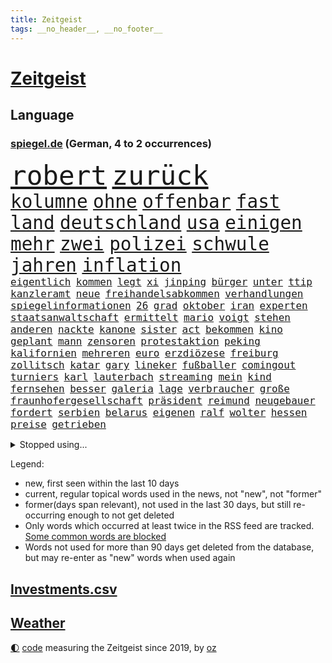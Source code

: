```yaml
---
title: Zeitgeist
tags: __no_header__, __no_footer__
---
```


# [Zeitgeist](https://oliz.io/zeitgeist/)

## Language

<h3><a href="https://www.spiegel.de" target="_blank">spiegel.de</a> (German, 4 to 2 occurrences)</h3>
<p style="font-family:monospace">
<span style="font-size:32pt"><a href="news_links.html#robert" class="current">robert</a></span>
<span style="font-size:32pt"><a href="news_links.html#zurück" class="current">zurück</a></span>
<br>
<span style="font-size:22pt"><a href="news_links.html#kolumne" class="current">kolumne</a></span>
<span style="font-size:22pt"><a href="news_links.html#ohne" class="current">ohne</a></span>
<span style="font-size:22pt"><a href="news_links.html#offenbar" class="current">offenbar</a></span>
<span style="font-size:22pt"><a href="news_links.html#fast" class="current">fast</a></span>
<span style="font-size:22pt"><a href="news_links.html#land" class="current">land</a></span>
<span style="font-size:22pt"><a href="news_links.html#deutschland" class="current">deutschland</a></span>
<span style="font-size:22pt"><a href="news_links.html#usa" class="current">usa</a></span>
<span style="font-size:22pt"><a href="news_links.html#einigen" class="current">einigen</a></span>
<span style="font-size:22pt"><a href="news_links.html#mehr" class="current">mehr</a></span>
<span style="font-size:22pt"><a href="news_links.html#zwei" class="current">zwei</a></span>
<span style="font-size:22pt"><a href="news_links.html#polizei" class="current">polizei</a></span>
<span style="font-size:22pt"><a href="news_links.html#schwule" class="current">schwule</a></span>
<span style="font-size:22pt"><a href="news_links.html#jahren" class="current">jahren</a></span>
<span style="font-size:22pt"><a href="news_links.html#inflation" class="current">inflation</a></span>
<br>
<span style="font-size:12pt"><a href="news_links.html#eigentlich" class="current">eigentlich</a></span>
<span style="font-size:12pt"><a href="news_links.html#kommen" class="current">kommen</a></span>
<span style="font-size:12pt"><a href="news_links.html#legt" class="current">legt</a></span>
<span style="font-size:12pt"><a href="news_links.html#xi" class="current">xi</a></span>
<span style="font-size:12pt"><a href="news_links.html#jinping" class="current">jinping</a></span>
<span style="font-size:12pt"><a href="news_links.html#bürger" class="current">bürger</a></span>
<span style="font-size:12pt"><a href="news_links.html#unter" class="current">unter</a></span>
<span style="font-size:12pt"><a href="news_links.html#ttip" class="new">ttip</a></span>
<span style="font-size:12pt"><a href="news_links.html#kanzleramt" class="current">kanzleramt</a></span>
<span style="font-size:12pt"><a href="news_links.html#neue" class="current">neue</a></span>
<span style="font-size:12pt"><a href="news_links.html#freihandelsabkommen" class="current">freihandelsabkommen</a></span>
<span style="font-size:12pt"><a href="news_links.html#verhandlungen" class="current">verhandlungen</a></span>
<span style="font-size:12pt"><a href="news_links.html#spiegelinformationen" class="current">spiegelinformationen</a></span>
<span style="font-size:12pt"><a href="news_links.html#26" class="current">26</a></span>
<span style="font-size:12pt"><a href="news_links.html#grad" class="current">grad</a></span>
<span style="font-size:12pt"><a href="news_links.html#oktober" class="current">oktober</a></span>
<span style="font-size:12pt"><a href="news_links.html#iran" class="current">iran</a></span>
<span style="font-size:12pt"><a href="news_links.html#experten" class="current">experten</a></span>
<span style="font-size:12pt"><a href="news_links.html#staatsanwaltschaft" class="current">staatsanwaltschaft</a></span>
<span style="font-size:12pt"><a href="news_links.html#ermittelt" class="current">ermittelt</a></span>
<span style="font-size:12pt"><a href="news_links.html#mario" class="current">mario</a></span>
<span style="font-size:12pt"><a href="news_links.html#voigt" class="new">voigt</a></span>
<span style="font-size:12pt"><a href="news_links.html#stehen" class="current">stehen</a></span>
<span style="font-size:12pt"><a href="news_links.html#anderen" class="current">anderen</a></span>
<span style="font-size:12pt"><a href="news_links.html#nackte" class="current">nackte</a></span>
<span style="font-size:12pt"><a href="news_links.html#kanone" class="new">kanone</a></span>
<span style="font-size:12pt"><a href="news_links.html#sister" class="new">sister</a></span>
<span style="font-size:12pt"><a href="news_links.html#act" class="current">act</a></span>
<span style="font-size:12pt"><a href="news_links.html#bekommen" class="current">bekommen</a></span>
<span style="font-size:12pt"><a href="news_links.html#kino" class="current">kino</a></span>
<span style="font-size:12pt"><a href="news_links.html#geplant" class="current">geplant</a></span>
<span style="font-size:12pt"><a href="news_links.html#mann" class="current">mann</a></span>
<span style="font-size:12pt"><a href="news_links.html#zensoren" class="new">zensoren</a></span>
<span style="font-size:12pt"><a href="news_links.html#protestaktion" class="current">protestaktion</a></span>
<span style="font-size:12pt"><a href="news_links.html#peking" class="current">peking</a></span>
<span style="font-size:12pt"><a href="news_links.html#kalifornien" class="current">kalifornien</a></span>
<span style="font-size:12pt"><a href="news_links.html#mehreren" class="current">mehreren</a></span>
<span style="font-size:12pt"><a href="news_links.html#euro" class="current">euro</a></span>
<span style="font-size:12pt"><a href="news_links.html#erzdiözese" class="new">erzdiözese</a></span>
<span style="font-size:12pt"><a href="news_links.html#freiburg" class="current">freiburg</a></span>
<span style="font-size:12pt"><a href="news_links.html#zollitsch" class="new">zollitsch</a></span>
<span style="font-size:12pt"><a href="news_links.html#katar" class="current">katar</a></span>
<span style="font-size:12pt"><a href="news_links.html#gary" class="new">gary</a></span>
<span style="font-size:12pt"><a href="news_links.html#lineker" class="new">lineker</a></span>
<span style="font-size:12pt"><a href="news_links.html#fußballer" class="current">fußballer</a></span>
<span style="font-size:12pt"><a href="news_links.html#comingout" class="current">comingout</a></span>
<span style="font-size:12pt"><a href="news_links.html#turniers" class="current">turniers</a></span>
<span style="font-size:12pt"><a href="news_links.html#karl" class="current">karl</a></span>
<span style="font-size:12pt"><a href="news_links.html#lauterbach" class="current">lauterbach</a></span>
<span style="font-size:12pt"><a href="news_links.html#streaming" class="current">streaming</a></span>
<span style="font-size:12pt"><a href="news_links.html#mein" class="current">mein</a></span>
<span style="font-size:12pt"><a href="news_links.html#kind" class="current">kind</a></span>
<span style="font-size:12pt"><a href="news_links.html#fernsehen" class="current">fernsehen</a></span>
<span style="font-size:12pt"><a href="news_links.html#besser" class="current">besser</a></span>
<span style="font-size:12pt"><a href="news_links.html#galeria" class="new">galeria</a></span>
<span style="font-size:12pt"><a href="news_links.html#lage" class="current">lage</a></span>
<span style="font-size:12pt"><a href="news_links.html#verbraucher" class="current">verbraucher</a></span>
<span style="font-size:12pt"><a href="news_links.html#große" class="current">große</a></span>
<span style="font-size:12pt"><a href="news_links.html#fraunhofergesellschaft" class="new">fraunhofergesellschaft</a></span>
<span style="font-size:12pt"><a href="news_links.html#präsident" class="current">präsident</a></span>
<span style="font-size:12pt"><a href="news_links.html#reimund" class="new">reimund</a></span>
<span style="font-size:12pt"><a href="news_links.html#neugebauer" class="new">neugebauer</a></span>
<span style="font-size:12pt"><a href="news_links.html#fordert" class="current">fordert</a></span>
<span style="font-size:12pt"><a href="news_links.html#serbien" class="current">serbien</a></span>
<span style="font-size:12pt"><a href="news_links.html#belarus" class="current">belarus</a></span>
<span style="font-size:12pt"><a href="news_links.html#eigenen" class="current">eigenen</a></span>
<span style="font-size:12pt"><a href="news_links.html#ralf" class="current">ralf</a></span>
<span style="font-size:12pt"><a href="news_links.html#wolter" class="new">wolter</a></span>
<span style="font-size:12pt"><a href="news_links.html#hessen" class="current">hessen</a></span>
<span style="font-size:12pt"><a href="news_links.html#preise" class="current">preise</a></span>
<span style="font-size:12pt"><a href="news_links.html#getrieben" class="current">getrieben</a></span>
</p>
<details>
<summary>Stopped using...</summary>
<p class="former" style="font-size:12pt">
geliefert(722) siegt(722) vorstand(722) coronamaßnahmen(721) entwicklungen(721) magdeburg(721) rote(721) wirkte(721) beschimpft(720) gemeinden(720) leon(720) löhne(720) unabhängigkeit(720) verzweifelt(720) alexej(719) ankunft(719) aufgrund(719) betroffenen(719) forderungen(719) körper(719) lohnt(719) nawalny(719) rief(719) sogenannte(719) stärken(719) unterschiede(719) untersuchungen(719) drosten(718) entdeckten(718) lewandowski(718) rassistische(718) rettet(718) you(718) day(717) flammen(717) gegenseitig(717) klimawandels(717) krank(717) quarantäne(717) stoppte(717) taten(717) fahrt(716) hunde(716) klagt(716) kontrollieren(716) minderjährige(716) passen(716) positive(716) rainer(716) verfassungsschutz(716) bundespräsident(715) enttäuscht(715) landkreis(715) scheidet(715) schweigt(715) verbot(715) äußert(715) gelungen(714) israelischen(714) meister(714) miteinander(714) stoßen(714) treffer(714) unabhängige(714) verhängte(714) zverev(714) angesteckt(713) härter(713) leer(713) musiker(713) schulze(713) übersicht(713) bekämpfung(712) doku(712) entwurf(712) geschichten(712) moderna(712) stolz(712) woran(712) atem(711) britischer(711) erbe(711) erstaunlich(711) historische(711) sichergestellt(711) ärgert(711) anbieten(710) attentat(710) ausgeliefert(710) bestimmten(710) bittere(710) norbert(710) obama(710) schuldig(710) verraten(710) veröffentlichte(710) wählen(710) zwang(710) 96(709) freilassung(709) torhüter(709) unterricht(709) bestätigen(708) englische(708) folgte(708) mitglied(708) oberste(708) rekordmeister(708) umdenken(708) endete(707) ermöglichen(707) gering(707) minute(707) erfunden(706) volksrepublik(706) italienischen(705) stammt(705) betont(704) brite(704) demokratischen(704) psychische(704) signalisiert(704) achten(703) enge(703) juristisch(702) pünktlich(702) wies(702) antisemitismus(701) hubertus(701) präsidentin(701) republik(701) kabul(700) presse(700) tatverdächtigen(700) gesetze(699) nachgewiesen(699) verbände(699) attentäter(698) duisburg(698) solange(698) kate(697) 900(696) großem(696) 1000(695) argentinien(695) außerhalb(695) mick(695) politikerin(694) handel(693) syrer(693) teilnahme(693) empfängt(692) erschießt(692) sitzung(692) warm(692) bangt(691) entspannung(691) parallelen(691) verkehr(690) mitarbeiterin(689) münster(689) stress(688) telefonat(688) insassen(687) wirbel(687) kontakt(686) schlugen(686) niedrig(685) auseinandersetzung(684) klasse(684) zeigten(684) künstliche(683) papier(683) akten(682) sportler(681) praxis(680) grünenchefin(679) verständnis(679) olympia(677) gerieten(675) katharina(675) tuchel(672) staatsoberhaupt(669) wasserstoff(668) prägte(667) drohne(664) erhebliche(664) grüner(664) teuren(664) gewusst(659) betrunkener(658) farbe(656) csupolitiker(654) jessica(652) liter(648) berühmtesten(646) schutzsuchende(645) nick(634) sondersitzung(600) neonazis(594) unzureichend(579) notstand(572) untermauert(551) erteilte(550) gebeten(539) angebote(533) enthalten(528) gewalttat(527) abgegeben(495) gestanden(492) ungeimpfte(491) ausbildung(473) berge(470) ministerin(463) anführer(460) mythos(460) höherer(459) lebensmitteln(459) sammelt(459) eröffnung(457) kümmern(456) unseres(456) kündigten(451) astronomen(450) schrumpft(450) erhebung(441) sätze(441) mächtigen(440) venedig(439) vierjährige(438) verrückt(434) insbesondere(431) c(426) gremium(425) kyrgios(425) ermordung(424) inszenieren(423) vertretung(423) dankte(421) erfolglos(421) halfen(416) fraktion(415) nicole(413) jenseits(410) expertin(409) konzerns(409) plante(400) exil(399) übertragen(399) 69(398) iphones(397) geleistet(393) inneren(393) ussoldaten(393) investiert(386) 115(385) momente(385) kritischen(383) telefoniert(379) vertritt(378) boss(370) söders(367) worum(367) anheben(364) zürich(364) basketballstar(358) gefeuert(355) demo(353) getötete(353) kurzer(353) mehrfamilienhaus(352) unterhaus(350) wesen(350) kongo(348) rauswurf(347) erneuerbaren(345) erneutes(345) stern(344) bewerten(343) zeitpunkt(343) mächtig(339) rhein(339) verständigt(338) geheimdienste(334) oppositionsführer(334) vereinbart(333) feiertag(332) hafenstadt(330) abu(329) vorwand(328) zufällig(326) lockt(324) matteo(321) westlicher(321) netflixserie(320) solcher(313) bescheid(312) mehrmals(311) fassen(307) svenja(304) decken(303) zustande(303) minderjähriger(301) getreide(300) griffen(300) quält(300) formel1saison(299) mache(299) stephen(299) einfacher(298) behält(297) oskar(297) gelb(296) ministerinnen(296) mitleid(294) vietnam(294) zufall(294) sportliche(293) mischt(292) bestrafen(289) omikronvariante(289) riskiert(288) aussetzen(287) zustimmung(286) texte(282) klappt(280) nordische(280) ruhrgebiet(279) bemerkenswerte(278) transport(277) kanzlers(276) landwirtschaftsminister(276) kraftwerk(275) bundestages(272) langjährigen(271) ricarda(271) 68(270) drohte(269) erkrankungen(268) getreten(268) vorzubereiten(268) kriterien(266) viren(265) passierte(264) anträge(263) langzeitfolgen(263) berger(262) flugzeugen(262) abhalten(261) schlüssel(261) widersprechen(260) spektakel(259) erfand(258) frauenquote(258) schaulustige(258) erzbistum(257) erweitern(256) lebenshaltungskosten(255) grünem(254) überwachung(254) verkaufte(252) bridge(251) hauptbahnhof(251) einfachen(250) handwerk(250) expremier(247) trikot(247) pekings(245) grandslamturnier(243) knappes(241) säugling(241) teilten(241) bürgerkrieg(240) unweit(238) bewahren(237) unabhängiger(237) 1972(236) anstrengungen(236) sofortige(236) fisch(235) kernkraftwerke(235) geiselnahme(233) m(233) reichweite(233) rüstungskonzern(232) n(231) überraschungen(231) horror(229) überzeugung(229) eubehörde(228) iga(228) świątek(228) fehlverhalten(227) wohlstand(226) hut(225) nizza(224) young(223) sitz(222) verhilft(220) klug(219) gitter(218) niederlegen(218) profite(218) soziologin(218) torwart(215) kelly(211) triumphiert(210) pornos(208) leuten(207) ukrainisches(207) barack(206) roller(206) container(205) kremlkritiker(205) bevorstehende(203) menschliches(202) hinterbliebenen(201) besetzte(199) brandenburger(199) jahreszeit(198) riskant(198) beschuldigten(197) siegesserie(197) models(196) stoff(195) zutiefst(195) invasoren(193) wesel(192) fighters(190) foo(190) stromversorgung(189) prinzip(187) rahmen(186) herzen(185) trinkwasser(185) austricksen(184) iwan(183) ergab(180) moral(180) schweres(180) ignorieren(179) influencer(179) verfügt(179) unterhalten(178) zwangsarbeit(178) bundeswirtschaftsminister(176) drake(176) ferraripilot(176) poleposition(176) beben(175) infektionsschutzgesetzes(174) rhetorik(174) tankrabatts(174) brandstiftung(173) erneuter(173) south(173) brille(172) günstigsten(170) energiekonzerne(169) gerichtssaal(169) my(169) mysteriöse(169) zurückgedrängt(168) neuerdings(167) sainz(167) minen(166) mordprozess(166) notfallplans(166) aufgefallen(165) zuschüsse(165) arbeitslosigkeit(163) schlagabtausch(163) galaxie(162) gärtner(162) besseres(161) ertrinken(161) lernrückstände(161) missglückter(161) großmutter(160) 34jähriger(158) tatverdächtiger(157) windparks(157) angeschlagen(156) belegschaft(154) zollen(154) österreichischer(154) abgetrieben(153) wahrscheinlichkeit(153) taugt(151) übergriffen(151) quellen(150) fahnder(149) franken(149) interessant(149) vorstellt(149) ferien(148) vorfälle(148) dahin(147) schau(147) formal(146) ifoinstituts(144) positionieren(144) blockierte(142) export(142) 58jährigen(140) trennten(140) 23jährigen(139) nacheinander(139) bett(138) wirkungslos(138) überwachungssoftware(138) anhören(137) megan(137) reichsbürger(137) südukraine(137) 73jährige(136) involviert(136) kleinflugzeug(136) kleinflugzeugs(136) rage(136) existenziellen(135) militärverwaltung(135) 60000(133) heimrennen(133) trocken(133) verlaufen(133) zehnten(133) einsatzes(132) einzuschränken(132) israelis(131) klimakatastrophe(131) vollem(131) begnadigung(130) hitzewelle(130) love(130) weltuntergang(130) alcaraz(129) bedrohlich(129) ran(129) 80000(128) ermöglicht(128) 1200(126) enttäuschte(126) herrscher(126) jabeur(126) ons(126) zumutung(126) affenpocken(125) ibiza(125) irrweg(125) kenia(125) kritischem(125) privatleben(124) thronfolger(123) batterie(122) kundschaft(122) legalisierung(122) verzweiflung(122) black(121) fire(121) heimspiel(121) europapokal(120) kühnert(120) löschflugzeuge(120) hintertür(119) royale(119) babyfoto(118) rechtspopulisten(118) spdgeneralsekretär(118) akleh(117) save(117) verbrennungsmotor(117) erhöhtes(116) shireen(116) vollgas(116) kovač(115) niko(115) styles(115) pakt(114) schimpft(114) durften(113) einzigen(113) heimliche(113) 21jährigen(111) eingedämmt(111) herzrasen(111) panne(111) rtlshow(111) theresa(111) 180(110) günstigen(110) youtube(110) 18jährige(109) 59(109) pennsylvania(109) rückseite(109) saisonspiel(109) erkannt(108) sensiblen(108) tagessieg(108) update(108) drohendem(106) matchball(106) mihambo(106) monza(105) qualifizierte(105) schicksale(105) wirtschaftskrieg(105) wal(104) zulassung(104) fotografierten(103) osnabrück(103) adresse(102) hast(102) hubert(102) jährliche(102) vogue(102) beeindruckenden(101) identifizieren(101) witwe(101) bär(100) internationales(100) olympiaattentat(100) paolo(100) tagsüber(100) patricia(99) bewiesen(98) entgleisung(98) personalmangel(98) plädieren(98) populismus(98) problemlos(98) standards(98) transportieren(98) voraussichtlich(98) wissenschaftlerinnen(98) furore(97) verlängerte(97) vermeintliche(97) zusammenhängt(97) außenhandel(96) marseille(96) nehme(96) romanen(96) ziellinie(96) übergewinnsteuer(96) attraktiver(95) geringverdiener(95) höherem(95) sbahn(95) abgelehnte(94) blues(94) dokumentation(94) kranken(94) hamm(93) notfalls(93) harvey(92) pilot(92) brandkatastrophe(91) bruttoinlandsprodukt(91) heim(91) karen(91) kfw(91) milliardenlücke(91) nachlesen(91) zeitverschwendung(91) ba4(90) gesteuert(90) instrument(90) kommentare(90) konservatives(90) tribute(90) 16jähriger(89) betrunkenen(89) bären(89) jubelte(89) kostete(89) mitgenommen(89) rechtspopulist(89) verpflichtend(89) zuwanderung(89) benziner(88) fünfmal(88) gouverneure(88) kurzschlusshandlung(88) malerin(88) unzufriedene(88) erbes(87) geige(87) heide(87) lüneburger(87) netflixdoku(87) schwärmt(87) vorübergehende(87) zuschlägt(87) ankam(86) ansage(86) ethnische(86) feldjäger(86) neuzugang(86) till(86) angefordert(85) bundessozialministerium(85) entschuldigen(85) krach(85) plötzliche(85) soloalbum(85) verbale(85) bundeskartellamt(84) comics(84) davis(84) emachtelfinale(84) krachte(84) lapid(84) leichnam(84) offenbach(84) regelungen(84) treibstoffe(84) usstadt(84) vorschreiben(84) bemerkenswerten(83) berechtigt(83) egot(83) kommentatoren(83) segelboot(83) sonntagabend(83) tumulten(83) bird(82) durchsetzbar(82) errichtet(82) exjustizminister(82) mischte(82) nachbarin(82) niedrigen(82) raub(82) straßburger(82) sue(82) wissenschaft(82) überführung(82) auswirken(81) demonstrant(81) einbringen(81) ema(81) fahrschein(81) würdigen(81) zusagen(81) beharrt(80) regionale(80) strittigen(80) deckte(79) ertrinkt(79) importverbot(79) kohlemeiler(79) milliardengarantien(79) nevermind(79) atomstrom(78) geisel(78) italiener(78) madame(78) mysteriöser(78) becken(77) erhöhungen(77) katastrophal(77) nachhaltige(77) umfang(77) vorbestrafte(77) bundestagsabgeordneter(76) drängte(76) einkommensschwache(76) kannst(76) strategien(76) unvermittelt(76) videospielen(76) 75jährige(75) alleinstehende(75) ana(75) bay(75) bebte(75) clarence(75) erdbeben(75) ludwigshafen(75) oberstes(75) reichstag(75) solches(75) tampa(75) verharmlosung(75) wache(75) albtraum(74) documentaskandal(74) kernenergie(74) ladenbesitzerin(74) oleksandr(74) teuersten(74) völker(74) brillen(73) expremierministerin(73) flaschen(73) duschen(72) kämpferisch(72) mächtigste(72) anheuern(71) begünstigen(71) hunsrück(71) jule(71) niemeier(71) reaktoren(71) trägerrakete(71) winterwm(71) bundesbildungsministerin(70) dauerhafte(70) elyas(70) gartenkolumne(70) israelisches(70) m'barek(70) sogenannter(70) ungeklärten(70) vorjahreszeitraum(70) ausschnitt(69) erdatmosphäre(69) fazit(69) schottlands(69) afghanin(68) geheimnisse(68) nacktheit(68) rationiert(68) tennishoffnung(68) vermeintlich(68) yousuf(68) minutiös(67) dazn(66) energiebranche(66) eukommissar(66) sauberes(66) vorkommt(66) gruß(65) jannik(65) residenz(65) sinner(65) tennisspielerin(65) wagte(65) weltspitze(65) csd(64) eisberg(64) epos(64) leidenschaftlich(64) malta(64) aljazeerajournalistin(63) coole(63) klimaklage(63) notfälle(63) freigang(62) häftling(62) militärischem(62) primož(62) roglič(62) saisons(62) schaltete(62) schmyhal(62) waffensysteme(62) feuerten(61) gange(61) subventionen(61) trauerfeierlichkeiten(61) attackierte(60) ausblick(60) rekordinflation(60) spruch(60) symbolisch(60) dreh(59) erzürnt(59) friedliches(59) vergebung(59) weitsprung(59) blackout(58) children(58) gesundheitssystem(58) zähe(58) armas(57) diana(57) entsprechenden(57) präsent(57) dankbar(56) gesinnung(56) jahn(56) zugticket(56) ferraripiloten(55) hollywoodkarriere(55) militärisches(55) solar(55) zusammenfassung(55) belästigt(54) bränden(54) rückzugsort(54) stichelt(54) durchs(53) mads(53) nebenwirkungen(53) pedersen(53) peloton(53) technisch(53) verwalter(53) barriere(52) irrfahrt(52) kriegswirtschaft(52) kulturen(52) milchstraße(52) schwanz(52) special(52) arbeitsalltag(51) fehlschuss(51) herabstufung(51) vetternwirtschaft(51) zehnmal(51) abgestürzte(50) ergeht(50) fußstapfen(50) förderbank(50) gesamtführenden(50) kenias(50) kinderlähmung(50) meilern(50) spektakulärer(50) vorlauf(50) badenbaden(49) dringender(49) gaskonzern(49) gemüter(49) leitzinsen(49) linda(49) nation(49) rbbintendantin(49) schlesinger(49) synthetische(49) berufe(48) schmelzen(48) südspanien(48) zack(48) garcia(47) geschwindigkeit(47) hasta(47) pathos(47) strömung(47) terminal(47) vista(47) belohnung(46) einschreiten(46) events(46) getreideabkommen(46) hoffnungsträger(46) just(46) katastrophenalarm(46) klimabilanz(46) brennstoff(45) doppelmord(45) schwärmen(45) tipp(45) darauffolgenden(44) messungen(44) rekordfund(44) vorgängerregierung(44) weber(44) 2007(43) co2ausstoß(43) coronaabschottung(43) flow(43) minderjährigen(43) wütet(43) 1999(42) beleidigungen(42) betzenberg(42) hände(42) speerwurf(42) turm(42) tvrechte(42) unzumutbar(42) block(41) feigen(41) flüssen(41) peru(41) torschützen(41) ungarischen(41) zugespitzt(41) 48jähriger(40) blackouts(40) hessens(40) masche(40) nachbarländern(40) ratlos(40) regisseure(40) spitzen(40) springer(40) ureinwohner(40) erlässt(39) gegenschlag(39) grundlegend(39) größeres(39) kandidierte(39) präsidentenberater(39) unstrittig(39) hoffnungslos(38) intensiver(38) krisenzeiten(38) medium(38) parteichefs(38) sicherer(38) supertalent(38) abzufedern(37) ayleen(37) pornhub(37) tennisolympiasieger(37) abfälle(36) blutige(36) gebühr(36) gesundheits(36) kernkraftwerk(36) schafherde(36) zehnter(36) friedens(35) memphis(35) schrumpfte(35) bundesarbeitsgericht(34) reaktor(34) überfällig(34) amazons(33) definiert(33) hatespeech(33) mitgerissen(33) sbahnhof(33) thematisiert(33) vorsaison(33) ablehnung(32) grunewald(32) montenegro(32) spielzeit(32) vertrieben(32) 05(31) eid(31) menschheit(31) mutmaßlichem(31) pflegte(31) phasenweise(31) vollendet(31) angeprangert(30) ausgetauscht(30) betrugsprozess(30) eisbergs(30) misogynen(30) schiefgehen(30) straßenbahn(30) taxifahrer(30) 57jährige(29) atomdebatte(29) verirrten(29) blickten(28) erfolgte(28) geborene(28) platzverweis(28) rot(28) samstagabend(28) zeichentrickfilm(28) club(27) ignoranz(27) klaute(27) prinzen(27) roter(27) schäfer(27) fbirazzia(26) ferngesteuerte(26) flop(26) maryam(26) nationalhymne(26) nullnummer(26) veränderte(26) überlagert(26) astronomie(25) basketballerin(25) gedenkveranstaltung(25) ideal(25) konflikten(25) sons(25) talente(25) distanzieren(24) entmachtung(24) flores(24) fristverlängerung(24) klettert(24) preisgekrönte(24) strandete(24) sympathien(24) anmutenden(23) insolvent(23) massenhafte(23) mitsotakis(23) rheins(23) backhaus(22) erkannte(22) extremismus(22) fristlos(22) gesteigert(22) krebserkrankungen(22) lawrence(22) nahenden(22) reifen(22) romane(22) ruto(22) südinsel(22) weiterführenden(22) 45jährige(21) chemikalien(21) cristina(21) ersteigert(21) familienmitglied(21) groteskem(21) heimsieg(21) heiterkeit(21) heroin(21) masern(21) montenegros(21) nackt(21) erpressung(20) kommunikation(20) leichtathletikem(20) skizziert(20) teuerste(20) blüht(19) erkannten(19) grünenspitze(19) vergangenes(19) übermalt(19) gegenmaßnahmen(18) provence(18) sichuan(18) spanienrundfahrt(18) american(17) god(17) umverteilen(17) zielflughafen(17) zugehen(17) abwasser(16) aufgeflammt(16) crystal(16) fauci(16) rügt(16) stemmt(16) unsolidarisch(16) verbrachte(16) wiese(16) ausgeraubt(15) bangkok(15) behinderter(15) bewusstlos(15) endgültigen(15) ertrank(15) menschenhandels(15) spiegelranking(15) wandelt(15) conference(14) einzelzelle(14) europäisches(14) evolution(14) notfallmaßnahmen(14) sozialem(14) ursachenforschung(14) football(13) freigeist(13) italienischer(13) mordanschlag(13) sabotieren(13) stadtfest(13) vuelta(13) übergriff(13) ersparte(12) gebühren(12) niedersächsisches(12) schwieriges(12) siedlungen(12) akwbetreiber(11) friedman(11) isolationshaft(11) königs(11) nachgebaut(11) omikronbooster(11) rühren(11) verbindlich(11)
</p>
</details>
<p>Legend:
<ul>
<li><span class="new">new</span>, first seen within the last 10 days</li>
<li><span class="current">current</span>, regular topical words used in the news, not "new", not "former"</li>
<li><span class="former">former(days span relevant)</span>, not used in the last 30 days, but still re-occurring enough to not get deleted</li>
<li>Only words which occurred at least twice in the RSS feed are tracked. <a href="language/filters.py">Some common words are blocked</a></li>
<li>Words not used for more than 90 days get deleted from the database, but may re-enter as "new" words when used again</li>
</ul>
</p>

## [Investments](investments.html)[.csv](investments.csv)

## [Weather](weather.html)

<footer>
<a href="javascript:toggleTheme()" class="nav">🌓</a>
<a href="https://github.com/ooz/zeitgeist">code</a> measuring the Zeitgeist since 2019, by <a href="https://oliz.io">oz</a>
</footer>
